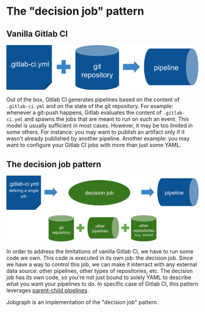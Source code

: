 # The "decision job" pattern

## Vanilla Gitlab CI

![How a pipeline gets spawned in vanilla Gitlab CI](docs/images/vanilla-gitlab-ci.svg)

Out of the box, Gitlab CI generates pipelines based on the content of `.gitlab-ci.yml` and on the state of the git repository. For example: whenever a git-push happens, Gitlab evaluates the content of `.gitlab-ci.yml` and spawns the jobs that are meant to run on such an event. This model is usually sufficient in most cases. However, it may be too limited in some others. For instance: you may want to publish an artifact only if it wasn't already published by another pipeline. Another example: you may want to configure your Gitlab CI jobs with more than just some YAML.

## The decision job pattern

![How a pipeline gets spawned with a decision job](docs/images/decision-job.svg)

In order to address the limitations of vanilla Gitlab CI, we have to run some code we own. This code is executed in its own job: the decision job. Since we have a way to control this job, we can make it interract with any external data source: other pipelines, other types of repositories, etc. The decision job has its own code, so you're not just bound to solely YAML to describe what you want your pipelines to do. In specific case of Gitlab CI, this pattern leverages [parent-child pipelines](https://docs.gitlab.com/ee/ci/pipelines/parent_child_pipelines.html).

Jobgraph is an implementation of the "decision job" pattern.
